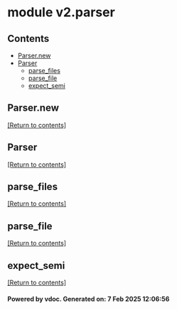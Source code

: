 # module v2.parser


## Contents
- [Parser.new](#Parser.new)
- [Parser](#Parser)
  - [parse_files](#parse_files)
  - [parse_file](#parse_file)
  - [expect_semi](#expect_semi)

## Parser.new
[[Return to contents]](#Contents)

## Parser
[[Return to contents]](#Contents)

## parse_files
[[Return to contents]](#Contents)

## parse_file
[[Return to contents]](#Contents)

## expect_semi
[[Return to contents]](#Contents)

#### Powered by vdoc. Generated on: 7 Feb 2025 12:06:56
